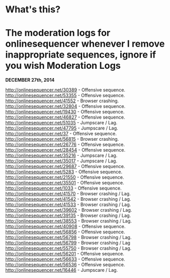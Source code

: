 What's this?
===============
The moderation logs for onlinesequencer whenever I remove inappropriate sequences, ignore if you wish
Moderation Logs
======
**DECEMBER 27th, 2014**

http://onlinesequencer.net/30389 - Offensive sequence.
http://onlinesequencer.net/53355 - Offensive sequence.
http://onlinesequencer.net/41552 - Browser crashing.
http://onlinesequencer.net/32804 - Offensive sequence.
http://onlinesequencer.net/19430 - Offensive sequence.
http://onlinesequencer.net/46827 - Offensive sequence.
http://onlinesequencer.net/51035 - Jumpscare / Lag.
http://onlinesequencer.net/47795 - Jumpscare / Lag.
http://onlinesequencer.net/37 - Offensive sequence.
http://onlinesequencer.net/56815 - Browser crashing.
http://onlinesequencer.net/26776 - Offensive sequence.
http://onlinesequencer.net/28454 - Offensive sequence.
http://onlinesequencer.net/35216 - Jumpscare / Lag.
http://onlinesequencer.net/35017 - Jumpscare / Lag.
http://onlinesequencer.net/29687 - Offensive sequence.
http://onlinesequencer.net/5283 - Offensive sequence.
http://onlinesequencer.net/21550 - Offensive sequence.
http://onlinesequencer.net/35501 - Offensive sequence.
http://onlinesequencer.net/1033 - Offensive sequence.
http://onlinesequencer.net/41570 - Browser crashing / Lag.
http://onlinesequencer.net/41542 - Browser crashing / Lag.
http://onlinesequencer.net/41533 - Browser crashing / Lag.
http://onlinesequencer.net/39602 - Browser crashing / Lag.
http://onlinesequencer.net/39135 - Browser crashing / Lag.
http://onlinesequencer.net/38553 - Browser crashing / Lag.
http://onlinesequencer.net/40908 - Offensive sequence.
http://onlinesequencer.net/56856 - Offensive sequence.
http://onlinesequencer.net/56798 - Browser crashing / Lag.
http://onlinesequencer.net/56799 - Browser crashing / Lag
http://onlinesequencer.net/55750 - Browser crashing / Lag.
http://onlinesequencer.net/56201 - Offensive sequence.
http://onlinesequencer.net/56633 - Offensive sequence.
http://onlinesequencer.net/56536 - Offensive sequence.
http://onlinesequencer.net/16446 - Jumpscare / Lag.
